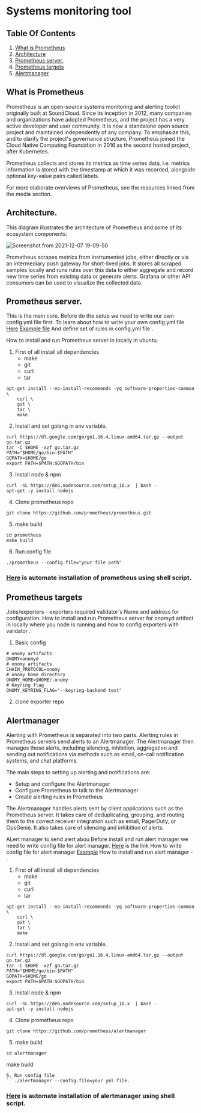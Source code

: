 # Systems monitoring tool


## Table Of Contents
1. [What is Prometheus](#desc11)
2. [Architecture](#desc)
3. [Prometheus server.](#desc1)
4. [Prometheus targets](#desc2)
5. [Alertmanager](#desc3)

<a name="desc11"></a>
## What is Prometheus
Prometheus is an open-source systems monitoring and alerting toolkit originally built at SoundCloud. Since its inception in 2012, many companies and organizations have adopted Prometheus, and the project has a very active developer and user community. It is now a standalone open source project and maintained independently of any company. To emphasize this, and to clarify the project's governance structure, Prometheus joined the Cloud Native Computing Foundation in 2016 as the second hosted project, after Kubernetes.

Prometheus collects and stores its metrics as time series data, i.e. metrics information is stored with the timestamp at which it was recorded, alongside optional key-value pairs called labels.

For more elaborate overviews of Prometheus, see the resources linked from the media section.

<a name="desc"></a>
## Architecture.
This diagram illustrates the architecture of Prometheus and some of its ecosystem components:


![Screenshot from 2021-12-07 19-09-50](https://user-images.githubusercontent.com/90913214/145039662-16cb32ea-1ce5-4a74-8b18-585775d89290.png)


Prometheus scrapes metrics from instrumented jobs, either directly or via an intermediary push gateway for short-lived jobs. It stores all scraped samples locally and runs rules over this data to either aggregate and record new time series from existing data or generate alerts. Grafana or other API consumers can be used to visualize the collected data.
<a name="desc1"></a>
## Prometheus server.
This is the main core.
Before do the setup we need to write our own config.yml file first.
To learn about how to write your own config.yml file 
[Here](https://prometheus.io/docs/prometheus/latest/configuration/configuration/)
[Example file](https://github.com/sunnyk56/prometheus/blob/main/deploy/config/config.yml)
And define set of rules in config.yml file .

How to install and run Prometheus server in locally in ubuntu.
1. First of all install all dependencies    
    * make
    * git
    * curl
    * tar
``` 
apt-get install --no-install-recommends -yq software-properties-common \
    curl \
    git \
    tar \
    make
```
2. Install and set golang in env variable.
```
curl https://dl.google.com/go/go1.16.4.linux-amd64.tar.gz --output go.tar.gz
tar -C $HOME -xzf go.tar.gz
PATH="$HOME/go/bin:$PATH"
GOPATH=$HOME/go
export PATH=$PATH:$GOPATH/bin
```
3. Install node & npm 
```
curl -sL https://deb.nodesource.com/setup_16.x  | bash -
apt-get -y install nodejs
```
4. Clone prometheus repo

```
git clone https://github.com/prometheus/prometheus.git 
```
5. make build
```
cd prometheus
make build
```
6. Run config file 
```
./prometheus --config.file="your file path"
```
### [Here](https://github.com/sunnyk56/prometheus/blob/main/deploy/ubuntu/init.sh) is automate installation of prometheus using shell script.

<a name="desc2"></a>
## Prometheus targets
Jobs/exporters - 
exporters required validator's Name and address for configuration.
How to install and run Prometheus server for onomyd artifact in locally where you node is running and how to config exporters with validator .
1. Basic config
```
# onomy artifacts
ONOMY=onomyd
# onomy artifacts
CHAIN_PROTOCOL=onomy
# onomy home directory
ONOMY_HOME=$HOME/.onomy
# Keyring flag
ONOMY_KEYRING_FLAG="--keyring-backend test"
```
2. clone exporter repo


<a name="desc3"></a>
## Alertmanager
Alerting with Prometheus is separated into two parts. Alerting rules in Prometheus servers send alerts to an Alertmanager. The Alertmanager then manages those alerts, including silencing, inhibition, aggregation and sending out notifications via methods such as email, on-call notification systems, and chat platforms.

The main steps to setting up alerting and notifications are:

* Setup and configure the Alertmanager
* Configure Prometheus to talk to the Alertmanager
* Create alerting rules in Prometheus


The Alertmanager handles alerts sent by client applications such as the Prometheus server. It takes care of deduplicating, grouping, and routing them to the correct receiver integration such as email, PagerDuty, or OpsGenie. It also takes care of silencing and inhibition of alerts.

 ALert manager to send alert abou
 Before install and run alert manager we need to write config file for alert manager.
[Here](https://prometheus.io/docs/alerting/latest/configuration/) is the link How to write config file for alert manager 
[Example](https://github.com/puneetsingh166/alertmanager/blob/main/deploy/init.sh)
How to install and run alert manager - .

1. First of all install all dependencies    
    * make
    * git
    * curl
    * tar
``` 
apt-get install --no-install-recommends -yq software-properties-common \
    curl \
    git \
    tar \
    make
```
2. Install and set golang in env variable.
```
curl https://dl.google.com/go/go1.16.4.linux-amd64.tar.gz --output go.tar.gz
tar -C $HOME -xzf go.tar.gz
PATH="$HOME/go/bin:$PATH"
GOPATH=$HOME/go
export PATH=$PATH:$GOPATH/bin
```
3. Install node & npm 
```
curl -sL https://deb.nodesource.com/setup_16.x  | bash -
apt-get -y install nodejs
```
4. Clone prometheus repo
```
git clone https://github.com/prometheus/alertmanager 
```
5. make build
```
cd alertmanager
```
make build
```
6. Run config file 
```./alertmanager --config.file=your yml file.
```
### [Here](https://github.com/sunnyk56/prometheus/blob/main/deploy/ubuntu/init.sh) is automate installation of alertmanager using shell script.

